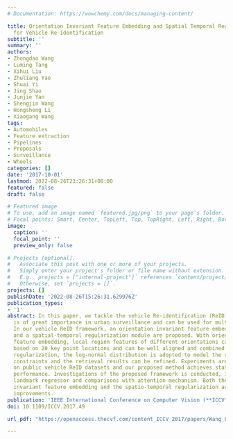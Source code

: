 ```yaml
---
# Documentation: https://wowchemy.com/docs/managing-content/

title: Orientation Invariant Feature Embedding and Spatial Temporal Regularization
  for Vehicle Re-identification
subtitle: ''
summary: ''
authors:
- Zhongdao Wang
- Luming Tang
- Xihui Liu
- Zhuliang Yao
- Shuai Yi
- Jing Shao
- Junjie Yan
- Shengjin Wang
- Hongsheng Li
- Xiaogang Wang
tags:
- Automobiles
- Feature extraction
- Pipelines
- Proposals
- Surveillance
- Wheels
categories: []
date: '2017-10-01'
lastmod: 2022-08-26T23:26:31+08:00
featured: false
draft: false

# Featured image
# To use, add an image named `featured.jpg/png` to your page's folder.
# Focal points: Smart, Center, TopLeft, Top, TopRight, Left, Right, BottomLeft, Bottom, BottomRight.
image:
  caption: ''
  focal_point: ''
  preview_only: false

# Projects (optional).
#   Associate this post with one or more of your projects.
#   Simply enter your project's folder or file name without extension.
#   E.g. `projects = ["internal-project"]` references `content/project/deep-learning/index.md`.
#   Otherwise, set `projects = []`.
projects: []
publishDate: '2022-08-26T15:26:31.629976Z'
publication_types:
- '1'
abstract: In this paper, we tackle the vehicle Re-identification (ReID) problem which
  is of great importance in urban surveillance and can be used for multiple applications.
  In our vehicle ReID framework, an orientation invariant feature embedding module
  and a spatial-temporal regularization module are proposed. With orientation invariant
  feature embedding, local region features of different orientations can be extracted
  based on 20 key point locations and can be well aligned and combined. With spatial-temporal
  regularization, the log-normal distribution is adopted to model the spatial-temporal
  constraints and the retrieval results can be refined. Experiments are conducted
  on public vehicle ReID datasets and our proposed method achieves state-of-the-art
  performance. Investigations of the proposed framework is conducted, including the
  landmark regressor and comparisons with attention mechanism. Both the orientation
  invariant feature embedding and the spatio-temporal regularization achieve considerable
  improvements.
publication: 'IEEE International Conference on Computer Vision (**ICCV**), 2017'
doi: 10.1109/ICCV.2017.49

url_pdf: "https://openaccess.thecvf.com/content_ICCV_2017/papers/Wang_Orientation_Invariant_Feature_ICCV_2017_paper.pdf"

---
```

